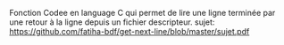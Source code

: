 Fonction Codee en language C qui permet de lire une ligne terminée par une retour à la ligne depuis un fichier descripteur.
sujet: https://github.com/fatiha-bdf/get-next-line/blob/master/sujet.pdf
